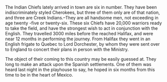  The Indian Chiefs lately arrived in town are six in number. They have been indiscriminately styled Cherokees, but three of them only are of that nation, and three are Creek Indians.–They are all handsome men, not exceeding in age twenty -five or twenty-six. These six Chiefs have 20,000 warriors ready to take the field, and have the strongest wish to act in conjunction with the English. They travelled 3000 miles before the reached Halifax, and were near 12 months in performing the journey. From Halifax they went in an English frigate to Quebec to Lord Dorchester, by whom they were sent over to England to concert their plans in person with the Ministry.The object of their coming to this country may be easily guessed at. They long to make an attack upon the Spanish settlements. One of them was heard last night in the playhouse to say, he hoped in six months from this time to be in the heart of Mexico.